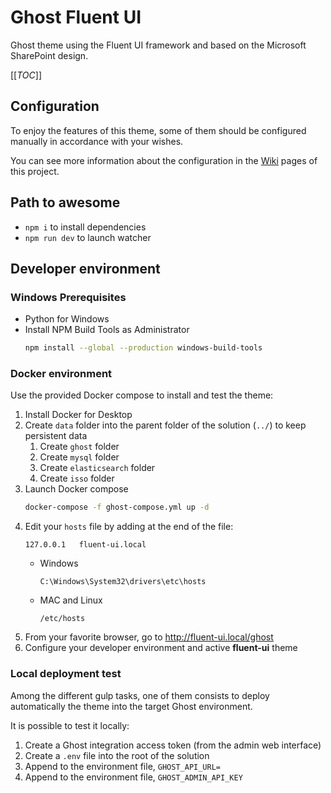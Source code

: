 # Ghost Fluent UI

Ghost theme using the Fluent UI framework and based on the Microsoft SharePoint design.

[[_TOC_]]

## Configuration

To enjoy the features of this theme, some of them should be configured manually in accordance with your wishes.

You can see more information about the configuration in the [Wiki](../../wikis) pages of this project.

## Path to awesome

* `npm i` to install dependencies
* `npm run dev` to launch watcher

## Developer environment

### Windows Prerequisites

* Python for Windows
* Install NPM Build Tools as Administrator
    ```bash
    npm install --global --production windows-build-tools
    ```

### Docker environment

Use the provided Docker compose to install and test the theme:

1. Install Docker for Desktop
2. Create `data` folder into the parent folder of the solution (`../`) to keep persistent data
   1. Create `ghost` folder
   2. Create `mysql` folder
   3. Create `elasticsearch` folder
   4. Create `isso` folder
3. Launch Docker compose
    ```bash
    docker-compose -f ghost-compose.yml up -d
    ```
4. Edit your `hosts` file by adding at the end of the file:
    ```
    127.0.0.1   fluent-ui.local
    ```
   * Windows
        ```
        C:\Windows\System32\drivers\etc\hosts
        ```
   * MAC and Linux
        ```
        /etc/hosts
        ```
5. From your favorite browser, go to http://fluent-ui.local/ghost
6. Configure your developer environment and active **fluent-ui** theme

### Local deployment test

Among the different gulp tasks, one of them consists to deploy automatically the theme into the target Ghost environment.

It is possible to test it locally:

1. Create a Ghost integration access token (from the admin web interface)
2. Create a `.env` file into the root of the solution
3. Append to the environment file, `GHOST_API_URL=`
4. Append to the environment file, `GHOST_ADMIN_API_KEY`

